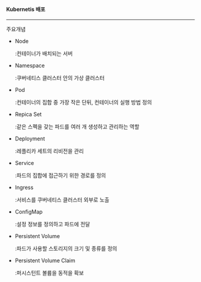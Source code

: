 #### Kubernetis 배포

---

주요개념

+ Node

  :컨테이너가 배치되는 서버

+ Namespace

  :쿠버네티스 클러스터 안의 가상 클러스터

+ Pod

  :컨테이너의 집합 중 가장 작은 단뒤, 컨테이너의 실행 방법 정의

+ Repica Set

  :같은 스펙을 갖는 파드를 여러 개 생성하고 관리하는 역할

+ Deployment

  :레플리카 세트의 리비전을 관리

+ Service

  :파드의 집합에 접근하기 위한 경로를 정의

+ Ingress

  :서비스를 쿠버네티스 클러스터 외부로 노출

+ ConfigMap

  :설정 정보를 정의하고 파드에 전달

+ Persistent Volume

  :파드가 사용할 스토리지의 크기 및 종류를 정의

+ Persistent Volume Claim

  :퍼시스턴트 볼륨을 동적을 확보



